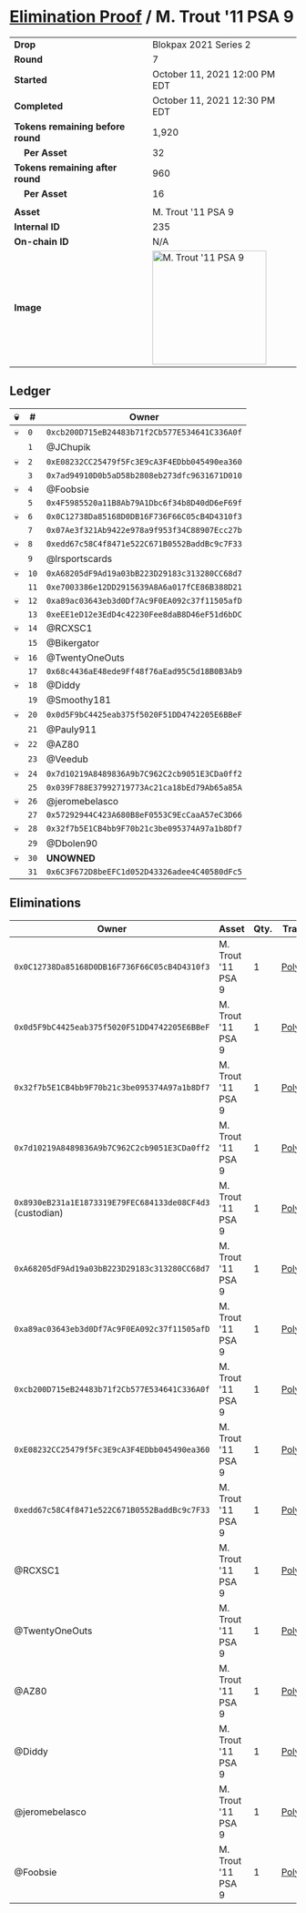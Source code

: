# [Elimination Proof](./readme.md) / M. Trout &#039;11 PSA 9

|||
|---|---|
| **Drop** | Blokpax 2021 Series 2 |
| **Round** | 7 |
| **Started** | October 11, 2021 12:00 PM EDT |
| **Completed** | October 11, 2021 12:30 PM EDT |
| **Tokens remaining before round** | 1,920 |
| **&nbsp;&nbsp;&nbsp;&nbsp;Per Asset** | 32 |
| **Tokens remaining after round** | 960 |
| **&nbsp;&nbsp;&nbsp;&nbsp;Per Asset** | 16 |
| | |
| **Asset** | M. Trout &#039;11 PSA 9 |
| **Internal ID** | 235 |
| **On-chain ID** | N/A |
| **Image** | <img src="https://tcdn.blokpax.com/9484ebfa-6322-4921-aa76-821d5592adcd/8f5dc502fea21975b351ada56a7c7521669d5e567c9c63f06db7f4202aa02b62.jpg" height="200" alt="M. Trout &#039;11 PSA 9" /> |

## Ledger

| 💀 | # | Owner |
| --- | --- | --- |
| 💀 | `0` | `0xcb200D715eB24483b71f2Cb577E534641C336A0f` |
|  | `1` | @JChupik |
| 💀 | `2` | `0xE08232CC25479f5Fc3E9cA3F4EDbb045490ea360` |
|  | `3` | `0x7ad94910D0b5aD58b2808eb273dfc9631671D010` |
| 💀 | `4` | @Foobsie |
|  | `5` | `0x4F5985520a11B8Ab79A1Dbc6f34b8D40dD6eF69f` |
| 💀 | `6` | `0x0C12738Da85168D0DB16F736F66C05cB4D4310f3` |
|  | `7` | `0x07Ae3f321Ab9422e978a9f953f34C88907Ecc27b` |
| 💀 | `8` | `0xedd67c58C4f8471e522C671B0552BaddBc9c7F33` |
|  | `9` | @lrsportscards |
| 💀 | `10` | `0xA68205dF9Ad19a03bB223D29183c313280CC68d7` |
|  | `11` | `0xe7003386e12DD2915639A8A6a017fCE86B388D21` |
| 💀 | `12` | `0xa89ac03643eb3d0Df7Ac9F0EA092c37f11505afD` |
|  | `13` | `0xeEE1eD12e3EdD4c42230Fee8daB8D46eF51d6bDC` |
| 💀 | `14` | @RCXSC1 |
|  | `15` | @Bikergator |
| 💀 | `16` | @TwentyOneOuts |
|  | `17` | `0x68c4436aE48ede9Ff48f76aEad95C5d18B0B3Ab9` |
| 💀 | `18` | @Diddy |
|  | `19` | @Smoothy181 |
| 💀 | `20` | `0x0d5F9bC4425eab375f5020F51DD4742205E6BBeF` |
|  | `21` | @Pauly911 |
| 💀 | `22` | @AZ80 |
|  | `23` | @Veedub |
| 💀 | `24` | `0x7d10219A8489836A9b7C962C2cb9051E3CDa0ff2` |
|  | `25` | `0x039F788E37992719773Ac21ca18bEd79Ab65a85A` |
| 💀 | `26` | @jeromebelasco |
|  | `27` | `0x57292944C423A680B8eF0553C9EcCaaA57eC3D66` |
| 💀 | `28` | `0x32f7b5E1CB4bb9F70b21c3be095374A97a1b8Df7` |
|  | `29` | @Dbolen90 |
| 💀 | `30` | **UNOWNED** |
|  | `31` | `0x6C3F672D8beEFC1d052D43326adee4C40580dFc5` |


## Eliminations

| Owner | Asset | Qty. | Transaction |
| --- | --- | --- | --- |
| `0x0C12738Da85168D0DB16F736F66C05cB4D4310f3` | M. Trout '11 PSA 9 | 1 | [Polygonscan](https://polygonscan.com/tx/0x2d28a68c968695d579a5f34edb59d4be67f76cab6fd24a4fd860f6a9be6c6293) |
| `0x0d5F9bC4425eab375f5020F51DD4742205E6BBeF` | M. Trout '11 PSA 9 | 1 | [Polygonscan](https://polygonscan.com/tx/0xf0a1f51f1cba943f16021633b75536ee1695f96b330eedcf485b4eda17b05ede) |
| `0x32f7b5E1CB4bb9F70b21c3be095374A97a1b8Df7` | M. Trout '11 PSA 9 | 1 | [Polygonscan](https://polygonscan.com/tx/0x5ca90cbe1f755d6270c3ddf0e40b1287e81018a45acea7186113ddc6f958a0c9) |
| `0x7d10219A8489836A9b7C962C2cb9051E3CDa0ff2` | M. Trout '11 PSA 9 | 1 | [Polygonscan](https://polygonscan.com/tx/0x282f374082cb8d69eed4a8478c21e85181b44f61bf51564a67bf68f076d60c2f) |
| `0x8930eB231a1E1873319E79FEC684133de08CF4d3` (custodian) | M. Trout '11 PSA 9 | 1 | [Polygonscan](https://polygonscan.com/tx/0x8395b3a85c3c7acb701531b1208f83ac384c4cfcba2b1decf81d58964aedf0da) |
| `0xA68205dF9Ad19a03bB223D29183c313280CC68d7` | M. Trout '11 PSA 9 | 1 | [Polygonscan](https://polygonscan.com/tx/0xab870969387a07cb4c86031501772c5846bf983b4eb05a50388fe6d9bfd9bc7f) |
| `0xa89ac03643eb3d0Df7Ac9F0EA092c37f11505afD` | M. Trout '11 PSA 9 | 1 | [Polygonscan](https://polygonscan.com/tx/0xd277ccad3c03a58e042780438f3fa999d241e98c7ae6fbf2ee2151c0d9721dfd) |
| `0xcb200D715eB24483b71f2Cb577E534641C336A0f` | M. Trout '11 PSA 9 | 1 | [Polygonscan](https://polygonscan.com/tx/0xb2683419d27139dd45c38c670860cc05459c61dd3cb932ef3c48c75891fc2008) |
| `0xE08232CC25479f5Fc3E9cA3F4EDbb045490ea360` | M. Trout '11 PSA 9 | 1 | [Polygonscan](https://polygonscan.com/tx/0x68dce4f8202b4aef7b21bf154bb08297b7011205a16b19542bc389ed0b84cdff) |
| `0xedd67c58C4f8471e522C671B0552BaddBc9c7F33` | M. Trout '11 PSA 9 | 1 | [Polygonscan](https://polygonscan.com/tx/0xbcccb3cc3292cbb3fa6911865c5c73f911bbfbc164363cd7035ad96a0a60a9ed) |
| @RCXSC1 | M. Trout '11 PSA 9 | 1 | [Polygonscan](https://polygonscan.com/tx/0x243aa1c3d993f8961962748d28013e600109497899a1ce9f0d92f5e929f92042) |
| @TwentyOneOuts | M. Trout '11 PSA 9 | 1 | [Polygonscan](https://polygonscan.com/tx/0x29de9047d7cc3dcfc274e13f7a4d1f912de0b47d3c2ba1076be6df8043b628a6) |
| @AZ80 | M. Trout '11 PSA 9 | 1 | [Polygonscan](https://polygonscan.com/tx/0x1dca634983cfec5e1ac74cb08bddfb682998d89629df957b74d831e8b848d92d) |
| @Diddy | M. Trout '11 PSA 9 | 1 | [Polygonscan](https://polygonscan.com/tx/0xbb16a5fcc5d85bafe07e87f963adc2637eb776e668fb9e51c2e0024effbcad5e) |
| @jeromebelasco | M. Trout '11 PSA 9 | 1 | [Polygonscan](https://polygonscan.com/tx/0x5fda5f7a2c6076118f29b1db252052e85edafb1578a9939d277aa4a84bdfcc39) |
| @Foobsie | M. Trout '11 PSA 9 | 1 | [Polygonscan](https://polygonscan.com/tx/0x33e5638f2dad84b0e4e7712a08bea73a4522e8184f79fa5567e29e5b9e822801) |
